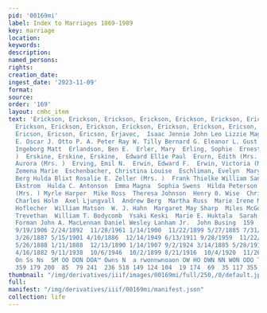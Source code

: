 ```yaml
---
pid: '00169mi'
label: Index to Marriages 1869-1989
key: marriage
location: 
keywords: 
description: 
named_persons: 
rights: 
creation_date: 
ingest_date: '2023-11-09'
format: 
source: 
order: '169'
layout: cmhc_item
text: 'Erickson, Erickson, Erickson, Erickson, Erickson, Erickson, Erickson, Erickson,
  Erickson, Erickson, Erickson, Erickson, Erickson, Erickson, Ericson, Ericson, Ericson,
  Ericson, Ericson, Ericson, Erjavec,  Isaac Jennie John Leo Lizzie Maggie Olof Oscar
  E. Oscar J. Otto P. A. Peter Ray W. Tilly Bernard G. Eleanor L. Gust Hinni Ida M.
  Ingeborg Matt  Erlandson, Ben E.  Erler, Mary  Erling, Sophie  Ernest, Minnie (Mrs.
  )  Erskine, Erskine, Erskine,  Edward Ellie Paul  Erurn, Edith (Mrs. )  Erving,
  Aurora (Mrs. )  Erving, Emil N.  Erwin, Edward F.  Erwin, Victoria (Mrs. )  Erwin,
  Zemena Marie  Eschenbacher, Christina Louise  Eschliman, Evelyn  Mary Ivar  August
  Berg Hulda Blixt Rosalie E. Zeller (Mrs. )  Frank Thielke William Sanders Bettie
  Ekstrom  Hulda C. Antonson  Emma Magna  Sophia Swens  Hilda Peterson  Mary Beck
  (Mrs. ) Myrle Harper  Mike Ross  Theresa Johnson  Henry 0. Wise  Christina Shogren
  Charles Holm  Axel Ljungvall  Andrew Berg  Martha Russ  Marie Irene Matson Frank
  Hoflecher  William Matson  W. J. Hahn  Margaret May Sharp  Miles McGonigle  Alice
  Trevethan  William T. Bodycomb  Ysaki Keski  Marie E. Huktala  Sarah A. Shea  Aaron
  Forman John A. MacLennan Daniel Wesley Lanham Jr.  John Busing  159  11/11/1899
  9/19/1906 2/24/1892  11/28/1961 1/14/1900  11/22/1899 5/27/1885 7/31/1907 9/10/1894
  3/26/1887 5/15/1901 4/10/1886  12/14/1949 6/13/1911 9/28/1959  11/22/1899  11/28/1883
  5/26/1888 1/11/1888  12/13/1890 1/14/1907 9/2/1924 3/14/1885 5/28/1912 9/9/1901  10/25/1900
  4/16/1882 9/11/1938  10/6/1946  10/2/1899 8/21/1916  10/4/1920  11/26/1896 6/27/1948  11/20/1981  10/22/1936  —
  On Ss Ns  SM OO DON DOA™ Owns N  a rwonnwnoaon OW HO DWN NN WON ODO TWO BOwA O  ~—  ©  78
  359 179 200  85  79 241  236 518 149 124 104  19 174  69  35 117 355 204 172  329 '
thumbnail: "/img/derivatives/iiif/images/00169mi/full/250,/0/default.jpg"
full: 
manifest: "/img/derivatives/iiif/00169mi/manifest.json"
collection: life
---
```

